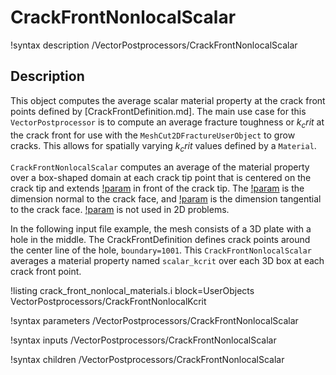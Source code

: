# CrackFrontNonlocalScalar

!syntax description /VectorPostprocessors/CrackFrontNonlocalScalar

## Description

This object computes the average scalar material property at the crack front points defined by  [CrackFrontDefinition.md].  The main use case for this `VectorPostprocessor` is to compute an average fracture toughness or $k_crit$ at the crack front for use with the `MeshCut2DFractureUserObject` to grow cracks. This allows for spatially varying $k_crit$ values defined by a `Material`.

`CrackFrontNonlocalScalar` computes an average of the material property over a box-shaped domain at each crack tip point that is centered on the crack tip and extends [!param](/VectorPostprocessors/CrackFrontNonlocalScalar/box_length) in front of the crack tip.  The [!param](/VectorPostprocessors/CrackFrontNonlocalScalar/box_height) is the dimension normal to the crack face, and [!param](/VectorPostprocessors/CrackFrontNonlocalScalar/box_width) is the dimension tangential to the crack face.  [!param](/VectorPostprocessors/CrackFrontNonlocalScalar/box_width) is not used in 2D problems.

In the following input file example, the mesh consists of a 3D plate with a hole in the middle. The CrackFrontDefinition defines crack points around the center line of the hole, `boundary=1001`. This `CrackFrontNonlocalScalar` averages a material property named `scalar_kcrit` over each 3D box at each crack front point.

!listing crack_front_nonlocal_materials.i block=UserObjects VectorPostprocessors/CrackFrontNonlocalKcrit

!syntax parameters /VectorPostprocessors/CrackFrontNonlocalScalar

!syntax inputs /VectorPostprocessors/CrackFrontNonlocalScalar

!syntax children /VectorPostprocessors/CrackFrontNonlocalScalar
